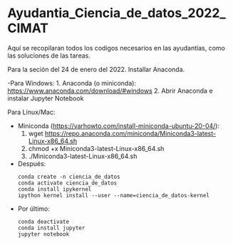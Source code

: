 # Ayudantia_Ciencia_de_datos_2022_CIMAT
Aquí se recopilaran todos los codigos necesarios en las ayudantías, como las soluciones de las tareas.


Para la seción del 24 de enero del 2022. Installar Anaconda. 

-Para Windows: 
 	1. Anaconda (o miniconda): https://www.anaconda.com/download/#windows
 	2. Abrir Anaconda e instalar Jupyter Notebook


Para Linux/Mac:
- Miniconda (https://varhowto.com/install-miniconda-ubuntu-20-04/): 
	1. wget https://repo.anaconda.com/miniconda/Miniconda3-latest-Linux-x86_64.sh
	2. chmod +x Miniconda3-latest-Linux-x86_64.sh
	3. ./Miniconda3-latest-Linux-x86_64.sh
- Después:
	```
	conda create -n ciencia_de_datos
	conda activate ciencia_de_datos
	conda install ipykernel         
	ipython kernel install --user --name=ciencia_de_datos-kernel
	```
- Por último:
	```
	conda deactivate
	conda install jupyter
	jupyter notebook
	```






